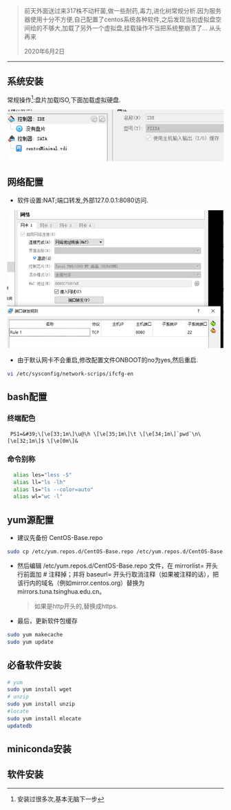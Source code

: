>  前天外面送过来317株不动杆菌,做一些耐药,毒力,进化树常规分析.因为服务器使用十分不方便,自己配置了centos系统各种软件,之后发现当初虚拟盘空间给的不够大,加载了另外一个虚拟盘,挂载操作不当把系统整崩溃了... 从头再来
>
> 2020年6月2日

---

## 系统安装

常规操作[^1]:盘片加载ISO,下面加载虚拟硬盘.

![image-20200601173846087](../../picture/image-20200601173846087.png)

## 网络配置

- 软件设置:NAT;端口转发,外部127.0.0.1:8080访问.

 ![image-20200601172008704](../../picture/image-20200601172008704.png)

- 由于默认网卡不会重启,修改配置文件ONBOOT的no为yes,然后重启.

```bash
vi /etc/sysconfig/network-scrips/ifcfg-en
```

## bash配置

### 终端配色

```
 PS1=&#39;\[\e[33;1m\]\u@\h \[\e[35;1m\]\t \[\e[34;1m\]`pwd`\n\[\e[32;1m\]$ \[\e[0m\]&
```

### 命令别称

```bash
  alias les="less -S"
  alias ll="ls -lh"
  alias ls="ls --color=auto"
  alias wl="wc -l"
```

## yum源配置

- 建议先备份 CentOS-Base.repo

```bash
sudo cp /etc/yum.repos.d/CentOS-Base.repo /etc/yum.repos.d/CentOS-Base.repo.bak
```

- 然后编辑 /etc/yum.repos.d/CentOS-Base.repo 文件，在 mirrorlist= 开头行前面加 # 注释掉；并将 baseurl= 开头行取消注释（如果被注释的话），把该行内的域名（例如mirror.centos.org）替换为 mirrors.tuna.tsinghua.edu.cn。

  > 如果是http开头的,替换成https.

- 最后，更新软件包缓存

```bash
sudo yum makecache
sudo yum update
```

## 必备软件安装

```bash
# yum
sudo yum install wget
# unzip
sudo yum install unzip
#locate
sudo yum install mlocate
updatedb
```

## miniconda安装

## 软件安装

[^1]: 安装过很多次,基本无脑下一步

